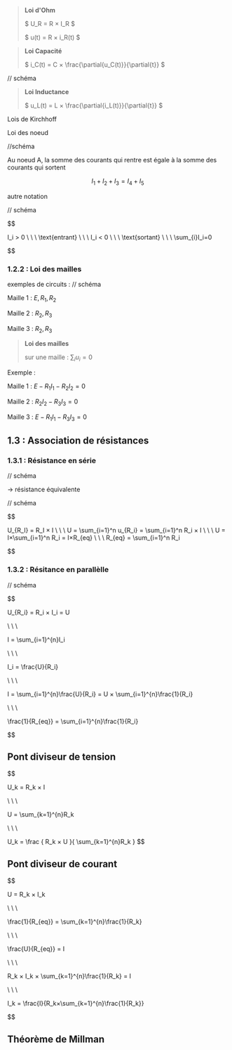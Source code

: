 > **Loi d'Ohm**
> 
> $ U_R = R × I_R $
> 
> $ u(t) = R × i_R(t) $

> **Loi Capacité**
> 
> $ i_C(t) = C × \frac{\partial{u_C(t)}}{\partial{t}} $

// schéma

> **Loi Inductance**
> 
> $ u_L(t) = L × \frac{\partial{i_L(t)}}{\partial{t}} $


Lois de Kirchhoff

Loi des noeud

//schéma

Au noeud A, la somme des courants qui rentre est égale à la somme des courants qui sortent

$$
I_1 + I_2 + I_3 = I_4 + I_5
$$

autre notation 

// schéma

$$

I_i > 0 \ \ \ \text{entrant}
\\ \ \\
I_i < 0 \ \ \ \text{sortant}
\\ \ \\
\sum_{i}I_i=0

$$

### 1.2.2 : Loi des mailles

exemples de circuits : 
// schéma



Maille 1 : $E,R_1,R_2$

Maille 2 : $R_2,R_3$

Maille 3 : $R_2,R_3$

> **Loi des mailles** 
>
> sur une maille : $\sum_{i}u_i=0$

Exemple : 

Maille 1 : $E-R_1I_1-R_2I_2=0$

Maille 2 : $R_2I_2-R_3I_3=0$ 

Maille 3 : $E-R_1I_1-R_3I_3=0$ 



## 1.3 : Association de résistances

### 1.3.1 : Résistance en série

// schéma

-> résistance équivalente

// schéma

$$

U_{R_I} = R_I × I
\\ \ \\
U = \sum_{i=1}^n u_{R_i} = \sum_{i=1}^n R_i × I
\\ \ \\
U =  I×\sum_{i=1}^n R_i = I×R_{eq}
\\ \ \\
R_{eq} = \sum_{i=1}^n R_i

$$

### 1.3.2 : Résitance en parallèlle

// schéma

$$

U_{R_i} = R_i × I_i = U

\\ \ \\

I = \sum_{i=1}^{n}I_i

\\ \ \\

I_i = \frac{U}{R_i}

\\ \ \\

I = \sum_{i=1}^{n}\frac{U}{R_i} = U × \sum_{i=1}^{n}\frac{1}{R_i}

\\ \ \\

\frac{1}{R_{eq}} = \sum_{i=1}^{n}\frac{1}{R_i}

$$

## Pont diviseur de tension

$$ 

U_k = R_k × I

\\ \ \\

U = \sum_{k=1}^{n}R_k

\\ \ \\

U_k = \frac { R_k × U }{ \sum_{k=1}^{n}R_k }
$$

## Pont diviseur de courant

$$ 

U = R_k × I_k

\\ \ \\

\frac{1}{R_{eq}} = \sum_{k=1}^{n}\frac{1}{R_k}

\\ \ \\

\frac{U}{R_{eq}} = I

\\ \ \\

R_k × I_k × \sum_{k=1}^{n}\frac{1}{R_k} = I

\\ \ \\

I_k = \frac{I}{R_k×\sum_{k=1}^{n}\frac{1}{R_k}}

$$

## Théorème de Millman